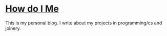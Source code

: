 # [How do I Me](http://howdoi.me)

This is my personal blog.
I write about my projects in programming/cs and joinery.
